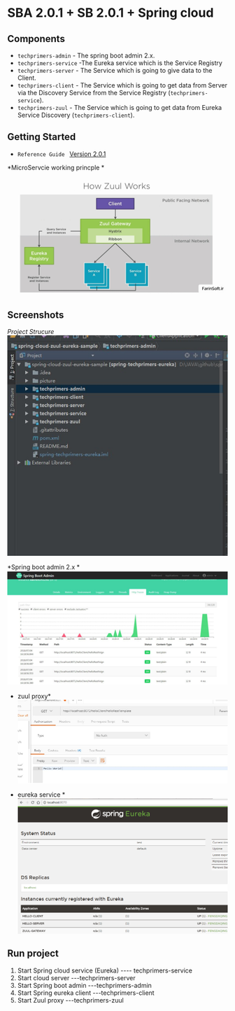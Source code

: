 SBA 2.0.1   +  SB 2.0.1 + Spring cloud  
===============================

## Components
- `techprimers-admin` -  The spring boot admin 2.x.
- `techprimers-service` -The Eureka service which is the Service Registry
- `techprimers-server` - The Service which is going to give data to the Client.
- `techprimers-client` - The Service which is going to get data from Server via the Discovery Service from the Service Registry (`techprimers-service`).
- `techprimers-zuul` - The Service which is going to get data from Eureka Service  Discovery (`techprimers-client`).  


## Getting Started

- `Reference Guide `
[Version 2.0.1](http://codecentric.github.io/spring-boot-admin/2.0.1/)


*MicroServcie working princple *
![Screenshot application list](/picture/Java-microservices.jpg)


## Screenshots 

 *Project Strucure*
![Screenshot application list](/picture/projectStructure.png)
 
 
*Spring boot admin 2.x *
![Screenshot application list](/picture/metric.png)

 * zuul proxy*
 ![Screenshot application list](/picture/zuulproxy.png)

 
* eureka service *
 ![Screenshot application list](/picture/eureka.png)


 
## Run project 

 1. Start Spring cloud service (Eureka) ---- techprimers-service
 2. Start cloud server  ---techprimers-server
 3. Start Spring boot admin  ---techprimers-admin
 4. Start Spring eureka client  ---techprimers-client
 5. Start Zuul proxy  ---techprimers-zuul
